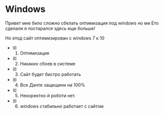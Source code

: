 # Windows 

Привет мне било сложно сбелать оптимизация под windows но ми
Ето сделали я постарался здесь еще больше!

Но етод сайт оптимизирован с windows 7 к 10 


- [x] 1. Оптимизация
- [x] 2. Никаких сбоев в системе
- [x] 3. Сайт будет бистро работать
- [x] 4. Все Данте защещини на 100%
- [x] 5. Некоректно й роботи нет.
- [x] 6. windows стабильно работает с сайтом

